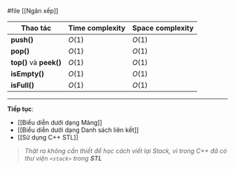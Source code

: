 #file [[Ngăn xếp]]

| Thao tác                | Time complexity | Space complexity |
| ----------------------- | --------------- | ---------------- |
| **push()**              | $O(1)$          | $O(1)$           |
| **pop()**               | $O(1)$          | $O(1)$           |
| **top()** và **peek()** | $O(1)$          | $O(1)$           |
| **isEmpty()**           | $O(1)$          | $O(1)$           |
| **isFull()**            | $O(1)$          | $O(1)$           |

---
**Tiếp tục**:
- [[Biểu diễn dưới dạng Mảng]]
- [[Biểu diễn dưới dạng Danh sách liên kết]]
- [[Sử dụng C++ STL]]


> _Thật ra không cần thiết để học cách viết lại Stack, vì trong C++ đã có thư viện `<stack>` trong **STL**_